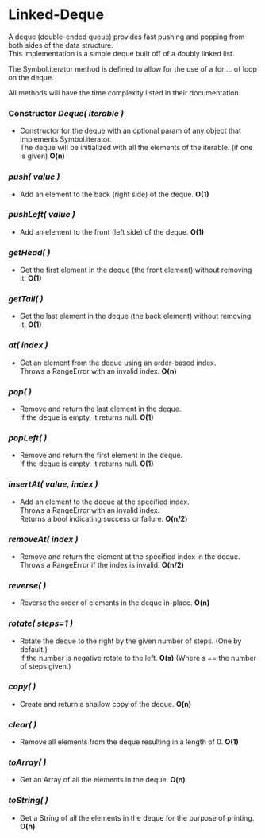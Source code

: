 
# Linked-Deque


A deque (double-ended queue) provides fast pushing and popping from both sides of the data structure.  
This implementation is a simple deque built off of a doubly linked list.

The Symbol.iterator method is defined to allow for the use of a for ... of loop on the deque.

All methods will have the time complexity listed in their documentation.


### Constructor *Deque( iterable )*
- Constructor for the deque with an optional param of any object that implements Symbol.iterator.  
The deque will be initialized with all the elements of the iterable. (if one is given) **O(n)**


### *push( value )* 
- Add an element to the back (right side) of the deque. **O(1)**


### *pushLeft( value )*
- Add an element to the front (left side) of the deque. **O(1)**


### *getHead( )*
- Get the first element in the deque (the front element) without removing it. **O(1)**


### *getTail( )*
- Get the last element in the deque (the back element) without removing it. **O(1)**


### *at( index )*
- Get an element from the deque using an order-based index.  
Throws a RangeError with an invalid index. **O(n)**


### *pop( )*
- Remove and return the last element in the deque.  
If the deque is empty, it returns null. **O(1)**


### *popLeft( )*
- Remove and return the first element in the deque.  
If the deque is empty, it returns null. **O(1)**


### *insertAt( value, index )*
- Add an element to the deque at the specified index.  
Throws a RangeError with an invalid index.  
Returns a bool indicating success or failure. **O(n/2)**


### *removeAt( index )*
- Remove and return the element at the specified index in the deque.  
Throws a RangeError if the index is invalid. **O(n/2)**


### *reverse( )*
- Reverse the order of elements in the deque in-place. **O(n)**


### *rotate( steps=1 )*
- Rotate the deque to the right by the given number of steps. (One by default.)   
If the number is negative rotate to the left. **O(s)** (Where s == the number of steps given.)


### *copy( )*
- Create and return a shallow copy of the deque. **O(n)** 


### *clear( )*
- Remove all elements from the deque resulting in a length of 0. **O(1)**


### *toArray( )*
- Get an Array of all the elements in the deque. **O(n)**


### *toString( )*
- Get a String of all the elements in the deque for the purpose of printing. **O(n)**